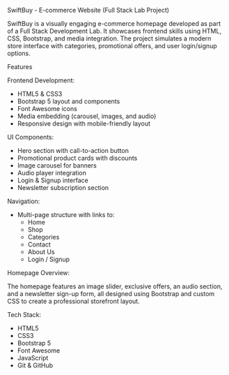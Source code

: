 SwiftBuy - E-commerce Website (Full Stack Lab Project)

SwiftBuy is a visually engaging e-commerce homepage developed as part of a Full Stack Development Lab. It showcases frontend skills using HTML, CSS, Bootstrap, and media integration. The project simulates a modern store interface with categories, promotional offers, and user login/signup options.

Features

Frontend Development:
- HTML5 & CSS3
- Bootstrap 5 layout and components
- Font Awesome icons
- Media embedding (carousel, images, and audio)
- Responsive design with mobile-friendly layout

UI Components:
- Hero section with call-to-action button
- Promotional product cards with discounts
- Image carousel for banners
- Audio player integration
- Login & Signup interface
- Newsletter subscription section

Navigation:
- Multi-page structure with links to:
  - Home
  - Shop
  - Categories
  - Contact
  - About Us
  - Login / Signup

Homepage Overview:

The homepage features an image slider, exclusive offers, an audio section, and a newsletter sign-up form, all designed using Bootstrap and custom CSS to create a professional storefront layout.

Tech Stack:

- HTML5
- CSS3
- Bootstrap 5
- Font Awesome
- JavaScript 
- Git & GitHub
